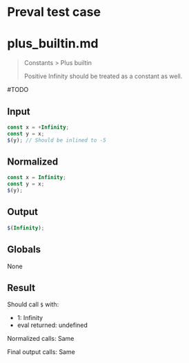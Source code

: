 # Preval test case

# plus_builtin.md

> Constants > Plus builtin
>
> Positive Infinity should be treated as a constant as well.

#TODO

## Input

`````js filename=intro
const x = +Infinity;
const y = x;
$(y); // Should be inlined to -5
`````

## Normalized

`````js filename=intro
const x = Infinity;
const y = x;
$(y);
`````

## Output

`````js filename=intro
$(Infinity);
`````

## Globals

None

## Result

Should call `$` with:
 - 1: Infinity
 - eval returned: undefined

Normalized calls: Same

Final output calls: Same

